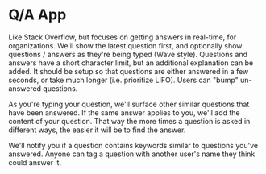 # Q/A App

Like Stack Overflow, but focuses on getting answers in real-time, for organizations. We'll show the latest question first, and optionally show questions / answers as they're being typed (Wave style). Questions and answers have a short character limit, but an additional explanation can be added. It should be setup so that questions are either answered in a few seconds, or take much longer (i.e. prioritize LIFO). Users can "bump" un-answered questions.

As you're typing your question, we'll surface other similar questions that have been answered. If the same answer applies to you, we'll add the content of your question. That way the more times a question is asked in different ways, the easier it will be to find the answer.

We'll notify you if a question contains keywords similar to questions you've answered. Anyone can tag a question with another user's name they think could answer it.
